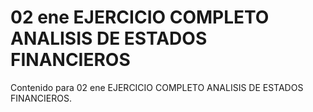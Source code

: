 # 02 ene  EJERCICIO COMPLETO ANALISIS DE ESTADOS FINANCIEROS

Contenido para 02 ene  EJERCICIO COMPLETO ANALISIS DE ESTADOS FINANCIEROS.